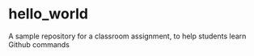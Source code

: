 # hello_world

A sample repository for a classroom assignment, to help students learn Github commands
